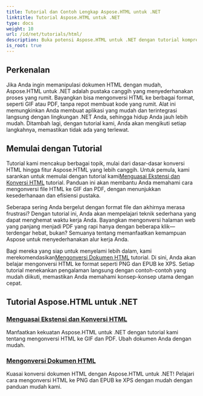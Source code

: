 ```yaml
---
title: Tutorial dan Contoh Lengkap Aspose.HTML untuk .NET
linktitle: Tutorial Aspose.HTML untuk .NET
type: docs
weight: 10
url: /id/net/tutorials/html/
description: Buka potensi Aspose.HTML untuk .NET dengan tutorial komprehensif tentang konversi dan ekstensi dokumen yang dirancang khusus untuk pengembang dan penggemar.
is_root: true
---
```

## Perkenalan

Jika Anda ingin memanipulasi dokumen HTML dengan mudah, Aspose.HTML untuk .NET adalah pustaka canggih yang menyederhanakan proses yang rumit. Bayangkan bisa mengonversi HTML ke berbagai format, seperti GIF atau PDF, tanpa repot membuat kode yang rumit. Alat ini memungkinkan Anda membuat aplikasi yang mudah dan terintegrasi langsung dengan lingkungan .NET Anda, sehingga hidup Anda jauh lebih mudah. Ditambah lagi, dengan tutorial kami, Anda akan mengikuti setiap langkahnya, memastikan tidak ada yang terlewat.

## Memulai dengan Tutorial

 Tutorial kami mencakup berbagai topik, mulai dari dasar-dasar konversi HTML hingga fitur Aspose.HTML yang lebih canggih. Untuk pemula, kami sarankan untuk memulai dengan tutorial kami[Menguasai Ekstensi dan Konversi HTML](./mastering-html-extensions-and-conversions/) tutorial. Panduan ini akan membantu Anda memahami cara mengonversi file HTML ke GIF dan PDF, dengan menunjukkan kesederhanaan dan efisiensi pustaka. 

Seberapa sering Anda bergelut dengan format file dan akhirnya merasa frustrasi? Dengan tutorial ini, Anda akan mempelajari teknik sederhana yang dapat menghemat waktu kerja Anda. Bayangkan mengonversi halaman web yang panjang menjadi PDF yang rapi hanya dengan beberapa klik—terdengar hebat, bukan? Semuanya tentang memanfaatkan kemampuan Aspose untuk menyederhanakan alur kerja Anda.

 Bagi mereka yang siap untuk menyelami lebih dalam, kami merekomendasikan[Mengonversi Dokumen HTML](./converting-html-documents/) tutorial. Di sini, Anda akan belajar mengonversi HTML ke format seperti PNG dan EPUB ke XPS. Setiap tutorial menekankan pengalaman langsung dengan contoh-contoh yang mudah diikuti, memastikan Anda memahami konsep-konsep utama dengan cepat. 

## Tutorial Aspose.HTML untuk .NET
### [Menguasai Ekstensi dan Konversi HTML](./mastering-html-extensions-and-conversions/)
Manfaatkan kekuatan Aspose.HTML untuk .NET dengan tutorial kami tentang mengonversi HTML ke GIF dan PDF. Ubah dokumen Anda dengan mudah.
### [Mengonversi Dokumen HTML](./converting-html-documents/)
Kuasai konversi dokumen HTML dengan Aspose.HTML untuk .NET! Pelajari cara mengonversi HTML ke PNG dan EPUB ke XPS dengan mudah dengan panduan mudah kami.